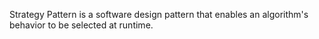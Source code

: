 Strategy Pattern is a software design pattern that enables an algorithm's behavior to be selected at runtime. 
